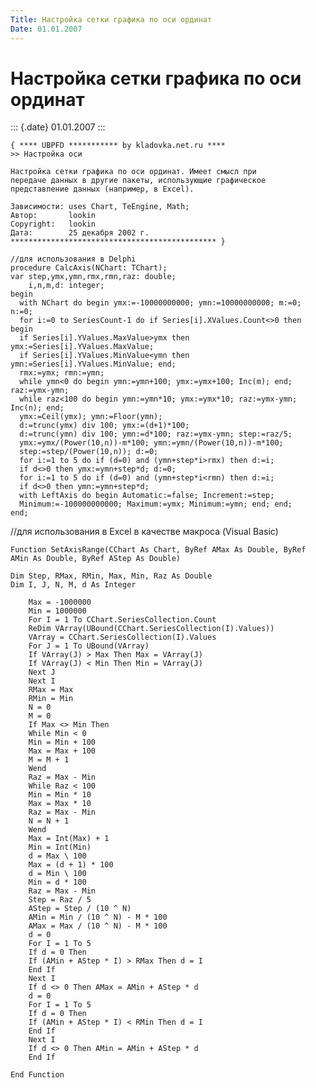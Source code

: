 ```yaml
---
Title: Настройка сетки графика по оси ординат
Date: 01.01.2007
---
```



Настройка сетки графика по оси ординат
======================================

::: {.date}
01.01.2007
:::

    { **** UBPFD *********** by kladovka.net.ru ****
    >> Настройка оси
     
    Настройка сетки графика по оси ординат. Имеет смысл при 
    передаче данных в другие пакеты, использующие графическое 
    представление данных (например, в Excel).
     
    Зависимости: uses Chart, TeEngine, Math;
    Автор:       lookin
    Copyright:   lookin
    Дата:        25 декабря 2002 г.
    ********************************************** }
     
    //для использования в Delphi
    procedure CalcAxis(NChart: TChart);
    var step,ymx,ymn,rmx,rmn,raz: double;
        i,n,m,d: integer;
    begin
      with NChart do begin ymx:=-10000000000; ymn:=10000000000; m:=0; n:=0;
      for i:=0 to SeriesCount-1 do if Series[i].XValues.Count<>0 then begin
      if Series[i].YValues.MaxValue>ymx then ymx:=Series[i].YValues.MaxValue;
      if Series[i].YValues.MinValue<ymn then ymn:=Series[i].YValues.MinValue; end;
      rmx:=ymx; rmn:=ymn;
      while ymn<0 do begin ymn:=ymn+100; ymx:=ymx+100; Inc(m); end; raz:=ymx-ymn;
      while raz<100 do begin ymn:=ymn*10; ymx:=ymx*10; raz:=ymx-ymn; Inc(n); end;
      ymx:=Ceil(ymx); ymn:=Floor(ymn);
      d:=trunc(ymx) div 100; ymx:=(d+1)*100;
      d:=trunc(ymn) div 100; ymn:=d*100; raz:=ymx-ymn; step:=raz/5;
      ymx:=ymx/(Power(10,n))-m*100; ymn:=ymn/(Power(10,n))-m*100;
      step:=step/(Power(10,n)); d:=0;
      for i:=1 to 5 do if (d=0) and (ymn+step*i>rmx) then d:=i;
      if d<>0 then ymx:=ymn+step*d; d:=0;
      for i:=1 to 5 do if (d=0) and (ymn+step*i<rmn) then d:=i;
      if d<>0 then ymn:=ymn+step*d;
      with LeftAxis do begin Automatic:=false; Increment:=step;
      Minimum:=-100000000000; Maximum:=ymx; Minimum:=ymn; end; end;
    end;

//для использования в Excel в качестве макроса (Visual Basic)

    Function SetAxisRange(CChart As Chart, ByRef AMax As Double, ByRef AMin As Double, ByRef AStep As Double)
     
    Dim Step, RMax, RMin, Max, Min, Raz As Double
    Dim I, J, N, M, d As Integer
     
        Max = -1000000
        Min = 1000000
        For I = 1 To CChart.SeriesCollection.Count
        ReDim VArray(UBound(CChart.SeriesCollection(I).Values))
        VArray = CChart.SeriesCollection(I).Values
        For J = 1 To UBound(VArray)
        If VArray(J) > Max Then Max = VArray(J)
        If VArray(J) < Min Then Min = VArray(J)
        Next J
        Next I
        RMax = Max
        RMin = Min
        N = 0
        M = 0
        If Max <> Min Then
        While Min < 0
        Min = Min + 100
        Max = Max + 100
        M = M + 1
        Wend
        Raz = Max - Min
        While Raz < 100
        Min = Min * 10
        Max = Max * 10
        Raz = Max - Min
        N = N + 1
        Wend
        Max = Int(Max) + 1
        Min = Int(Min)
        d = Max \ 100
        Max = (d + 1) * 100
        d = Min \ 100
        Min = d * 100
        Raz = Max - Min
        Step = Raz / 5
        AStep = Step / (10 ^ N)
        AMin = Min / (10 ^ N) - M * 100
        AMax = Max / (10 ^ N) - M * 100
        d = 0
        For I = 1 To 5
        If d = 0 Then
        If (AMin + AStep * I) > RMax Then d = I
        End If
        Next I
        If d <> 0 Then AMax = AMin + AStep * d
        d = 0
        For I = 1 To 5
        If d = 0 Then
        If (AMin + AStep * I) < RMin Then d = I
        End If
        Next I
        If d <> 0 Then AMin = AMin + AStep * d
        End If
     
    End Function 
     
     
